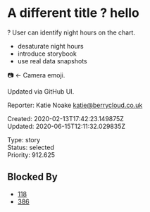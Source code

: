 # A different title ? hello

? User can identify night hours on the chart.

* desaturate night hours
* introduce storybook
* use real data snapshots

📷 <- Camera emoji.

Updated via GitHub UI.

Reporter: Katie Noake <katie@berrycloud.co.uk>  

Created: 2020-02-13T17:42:23.149875Z  
Updated: 2020-06-15T12:11:32.029835Z

Type: story  
Status: selected  
Priority: 912.625

## Blocked By
- [118](118.md "Night tool tip")
- [386](386.md "Cache cleanup. tom was here")
